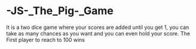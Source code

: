 # -JS-_The_Pig-_Game
It is a two dice game where your scores are added until you get 1, you can take as many chances as you want and you can even hold your score. The First player to reach to 100 wins
